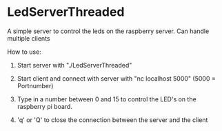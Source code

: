 # LedServerThreaded
A simple server to control the leds on the raspberry server. Can handle multiple clients

How to use:
1. Start server with "./LedServerThreaded"

2. Start client and connect with server with "nc localhost 5000"  (5000 = Portnumber)

3. Type in a number between 0 and 15 to control the LED's on the 
   raspberry pi board.
   
4. 'q' or 'Q' to close the connection between the server and the client

